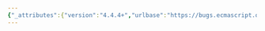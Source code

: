 ```yaml
---
{"_attributes":{"version":"4.4.4+","urlbase":"https://bugs.ecmascript.org/","maintainer":"dherman@mozilla.com"},"bug":{"bug_id":4311,"creation_ts":"2015-04-16 14:58:00 -0700","short_desc":"10.1, 11.1, 12.1: Document that ad hoc intl object creation was removed ?","delta_ts":"2015-04-16 19:39:08 -0700","product":"Internationalization - ECMA-402","component":"Specification","version":"Edition 2.0 drafts","rep_platform":"All","op_sys":"All","bug_status":"RESOLVED","resolution":"FIXED","priority":"Normal","bug_severity":"normal","everconfirmed":true,"reporter":{"uid":"andrebargull","name":"André Bargull"},"assigned_to":{"uid":"waldron.rick","name":"Rick Waldron"},"cc":"waldron.rick","long_desc":[{"commentid":14266,"comment_count":0,"who":{"uid":"andrebargull","name":"André Bargull"},"bug_when":"2015-04-16 14:58:56 -0700","thetext":"The 402 v1 allowed to turn arbitrary objects in to Intl objects.\n\nFor example: \n```\nvar o = {};\nIntl.Collator.call(o);\nIntl.Collator.prototype.compare.call(o, \"a\", \"A\"); // Returns -1\n```\n\nThis is no longer possible with the 402 v2 spec, should this change be documented?"},{"commentid":14269,"comment_count":1,"who":{"uid":"waldron.rick","name":"Rick Waldron"},"bug_when":"2015-04-16 19:39:00 -0700","thetext":"Annex B created."}]}}
---
```

